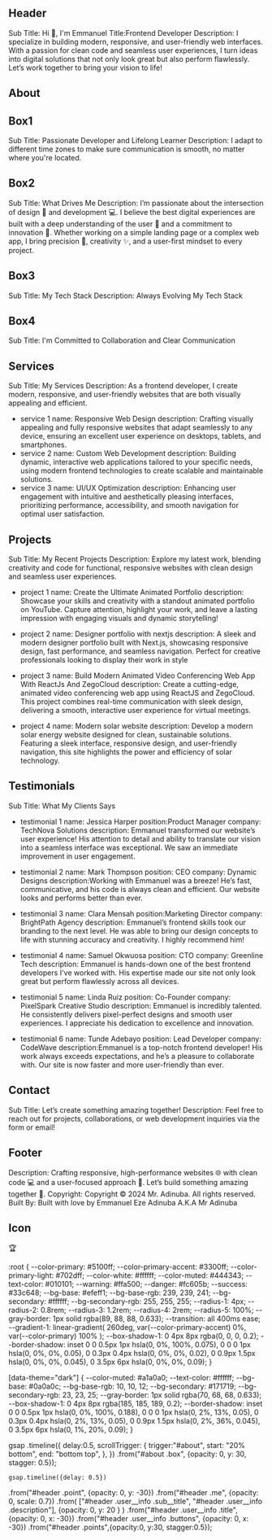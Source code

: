 ## Header

Sub Title: Hi 👋, I'm Emmanuel
Title:Frontend Developer
Description: I specialize in building modern, responsive, and user-friendly web interfaces. With a passion for clean code and seamless user experiences, I turn ideas into digital solutions that not only look great but also perform flawlessly. Let’s work together to bring your vision to life!

## About

## Box1

Sub Title: <span class="primary">Passionate</span> Developer and Lifelong Learner
Description: I adapt to different time zones to make sure communication is smooth, no matter where you're located.

## Box2

Sub Title: What <span class="primary">Drives Me</span>
Description: I’m passionate about the intersection of design 🎨 and
development 💻. I believe the best digital experiences are built
with a deep understanding of the user 👤 and a commitment to
innovation 🌟. Whether working on a simple landing page or a
complex web app, I bring precision 🎯, creativity ✨, and a
user-first mindset to every project.

## Box3

Sub Title: My <span class="primary">Tech Stack</span>
Description: Always Evolving My Tech Stack

## Box4

Sub Title: I'm Committed to Collaboration and Clear Communication

## Services

Sub Title: My <span class="primary">Services</span>
Description: As a frontend developer, I create modern, responsive, and user-friendly websites that are both visually appealing and efficient.

- service 1
  name: Responsive Web Design
  description: Crafting visually appealing and fully responsive websites that
  adapt seamlessly to any device, ensuring an excellent user
  experience on desktops, tablets, and smartphones.
- service 2
  name: Custom Web Development
  description: Building dynamic, interactive web applications tailored to your
  specific needs, using modern frontend technologies to create
  scalable and maintainable solutions.
- service 3
  name: UI/UX Optimization
  description: Enhancing user engagement with intuitive and aesthetically
  pleasing interfaces, prioritizing performance, accessibility, and
  smooth navigation for optimal user satisfaction.

## Projects

Sub Title: My Recent Projects
Description: Explore my latest work, blending creativity and code for functional, responsive websites with clean design and seamless user experiences.

- project 1
  name: Create the Ultimate Animated Portfolio
  description: Showcase your skills and creativity with a standout animated
  portfolio on YouTube. Capture attention, highlight your work,
  and leave a lasting impression with engaging visuals and dynamic
  storytelling!

- project 2
  name: Designer portfolio with nextjs
  description: A sleek and modern designer portfolio built with Next.js,
  showcasing responsive design, fast performance, and seamless
  navigation. Perfect for creative professionals looking to
  display their work in style
- project 3
  name: Build Modern Animated Video Conferencing Web App With ReactJs
  And ZegoCloud
    description: Create a cutting-edge, animated video conferencing web app using
    ReactJS and ZegoCloud. This project combines real-time
    communication with sleek design, delivering a smooth,
    interactive user experience for virtual meetings.

- project 4
  name: Modern solar website
  description: Develop a modern solar energy website designed for clean,
  sustainable solutions. Featuring a sleek interface, responsive
  design, and user-friendly navigation, this site highlights the
  power and efficiency of solar technology.

## Testimonials

Sub Title: What My <span class="primary">Clients</span> Says

- testimonial 1
  name: Jessica Harper
  position:Product Manager
  company: TechNova Solutions
  description: Emmanuel transformed our website’s user experience! His attention
  to detail and ability to translate our vision into a seamless
  interface was exceptional. We saw an immediate improvement in user
  engagement.

- testimonial 2
  name: Mark Thompson
  position: CEO
  company: Dynamic Designs
  description:Working with Emmanuel was a breeze! He’s fast, communicative, and
  his code is always clean and efficient. Our website looks and
  performs better than ever.

- testimonial 3
  name: Clara Mensah
  position:Marketing Director
  company: BrightPath Agency
  description: Emmanuel’s frontend skills took our branding to the next level. He
  was able to bring our design concepts to life with stunning
  accuracy and creativity. I highly recommend him!

- testimonial 4
  name: Samuel Okwuosa
  position: CTO
  company: Greenline Tech
  description: Emmanuel is hands-down one of the best frontend developers I've
  worked with. His expertise made our site not only look great but
  perform flawlessly across all devices.

- testimonial 5
  name: Linda Ruiz
  position: Co-Founder
  company: PixelSpark Creative Studio
  description: Emmanuel is incredibly talented. He consistently delivers
  pixel-perfect designs and smooth user experiences. I appreciate
  his dedication to excellence and innovation.

- testimonial 6
  name: Tunde Adebayo
  position: Lead Developer
  company: CodeWave
  description:Emmanuel is a top-notch frontend developer! His work always
  exceeds expectations, and he’s a pleasure to collaborate with. Our
  site is now faster and more user-friendly than ever.

## Contact

Sub Title: Let’s <span class="primary">create something</span> amazing together!
Description: Feel free to reach out for projects, collaborations, or web development inquiries via the form or email!

## Footer

Description: Crafting responsive, high-performance websites 🌐 with clean code 💻 and a user-focused approach 👥. Let’s build something amazing together 🚀.
Copyright: Copyright &copy; 2024 Mr. Adinuba. All rights reserved.
Built By: Built with love by Emmanuel Eze Adinuba A.K.A Mr Adinuba

## Icon

🏆

:root {
--color-primary: #5100ff;
--color-primary-accent: #3300ff;
--color-primary-light: #702dff;
--color-white: #ffffff;
--color-muted: #444343;
--text-color: #010101;
--warning: #ffa500;
--danger: #fc605b;
--success: #33c648;
--bg-base: #efeff1;
--bg-base-rgb: 239, 239, 241;
--bg-secondary: #ffffff;
--bg-secondary-rgb: 255, 255, 255;
--radius-1: 4px;
--radius-2: 0.8rem;
--radius-3: 1.2rem;
--radius-4: 2rem;
--radius-5: 100%;
--gray-border: 1px solid rgba(89, 88, 88, 0.633);
--transition: all 400ms ease;
--gradient-1: linear-gradient(
260deg,
var(--color-primary-accent) 0%,
var(--color-primary) 100%
);
--box-shadow-1: 0 4px 8px rgba(0, 0, 0, 0.2);
--border-shadow: inset 0 0 0.5px 1px hsla(0, 0%, 100%, 0.075),
0 0 0 1px hsla(0, 0%, 0%, 0.05), 0 0.3px 0.4px hsla(0, 0%, 0%, 0.02),
0 0.9px 1.5px hsla(0, 0%, 0%, 0.045), 0 3.5px 6px hsla(0, 0%, 0%, 0.09);
}

[data-theme="dark"] {
--color-muted: #a1a0a0;
--text-color: #ffffff;
--bg-base: #0a0a0c;
--bg-base-rgb: 10, 10, 12;
--bg-secondary: #171719;
--bg-secondary-rgb: 23, 23, 25;
--gray-border: 1px solid rgba(70, 68, 68, 0.633);
--box-shadow-1: 0 4px 8px rgba(185, 185, 189, 0.2);
--border-shadow: inset 0 0 0.5px 1px hsla(0, 0%, 100%, 0.188),
0 0 0 1px hsla(0, 2%, 13%, 0.05), 0 0.3px 0.4px hsla(0, 2%, 13%, 0.05),
0 0.9px 1.5px hsla(0, 2%, 36%, 0.045), 0 3.5px 6px hsla(0, 1%, 20%, 0.09);
}

gsap
.timeline({
    delay:0.5,
    scrollTrigger: {
        trigger:"#about",
        start: "20% bottom",
        end: "bottom top",
    },
})
    .from("#about .box", {opacity: 0, y: 30, stagger: 0.5});

    gsap.timeline({delay: 0.5})
.from("#header .point", {opacity: 0, y: -30})
.from("#header .me", {opacity: 0, scale: 0.7})
.from(
    ["#header .user__info .sub__title", "#header .user__info .description"],
    {opacity: 0, y: 20 }
)
.from("#header .user__info .title", {opacity: 0, x: -30})
.from("#header .user__info .buttons", {opacity: 0, x: -30})
.from("#header .points",{opacity:0, y:30, stagger:0.5});